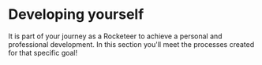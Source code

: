 # Developing yourself

It is part of your journey as a Rocketeer to achieve a personal and professional development. In this section you'll meet the processes created for that specific goal!

